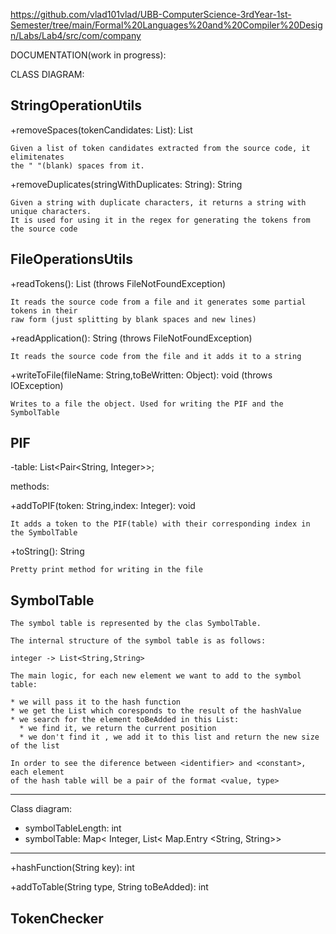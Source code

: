 https://github.com/vlad101vlad/UBB-ComputerScience-3rdYear-1st-Semester/tree/main/Formal%20Languages%20and%20Compiler%20Design/Labs/Lab4/src/com/company

DOCUMENTATION(work in progress):

CLASS DIAGRAM:

**StringOperationUtils** 
-----------------------------
+removeSpaces(tokenCandidates: List<String>): List<String>
    
    Given a list of token candidates extracted from the source code, it elimitenates
    the " "(blank) spaces from it.

+removeDuplicates(stringWithDuplicates: String): String
    
    Given a string with duplicate characters, it returns a string with unique characters.
    It is used for using it in the regex for generating the tokens from the source code
    
    
**FileOperationsUtils**
-----------------------------
+readTokens(): List<String> (throws FileNotFoundException) 
    
    It reads the source code from a file and it generates some partial tokens in their 
    raw form (just splitting by blank spaces and new lines)
    
+readApplication(): String (throws FileNotFoundException)

    It reads the source code from the file and it adds it to a string
    
+writeToFile(fileName: String,toBeWritten: Object): void (throws IOException)

    Writes to a file the object. Used for writing the PIF and the SymbolTable
    
**PIF**
-----------------------------
-table: List<Pair<String, Integer>>; 

methods:

+addToPIF(token: String,index: Integer): void

    It adds a token to the PIF(table) with their corresponding index in the SymbolTable
+toString(): String
    
    Pretty print method for writing in the file
    
**SymbolTable**
-----------------------------


    The symbol table is represented by the clas SymbolTable.
    
    The internal structure of the symbol table is as follows:
    
    integer -> List<String,String>
    
    The main logic, for each new element we want to add to the symbol table:
    
    * we will pass it to the hash function
    * we get the List which coresponds to the result of the hashValue
    * we search for the element toBeAdded in this List:
      * we find it, we return the current position
      * we don't find it , we add it to this list and return the new size of the list
    
    In order to see the diference between <identifier> and <constant>, each element
    of the hash table will be a pair of the format <value, type>


-------------------------------------------------------------------------------------------------
Class diagram:

- symbolTableLength: int
- symbolTable: Map< Integer, List< Map.Entry <String, String>>
___________________________________

+hashFunction(String key): int

+addToTable(String type, String toBeAdded): int


**TokenChecker**
-----------------------------


